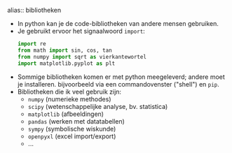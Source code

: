alias:: bibliotheken

- In python kan je de code-bibliotheken van andere mensen gebruiken.
- Je gebruikt ervoor het signaalwoord `import`:
  ```python
  import re
  from math import sin, cos, tan
  from numpy import sqrt as vierkantewortel
  import matplotlib.pyplot as plt
  ```
- Sommige bibliotheken komen er met python meegeleverd; andere moet je installeren. bijvoorbeeld via een commandovenster ("shell") en `pip`.
- Bibliotheken die ik veel gebruik zijn:
	- `numpy` (numerieke methodes)
	- `scipy` (wetenschappelijke analyse, bv. statistica)
	- `matplotlib` (afbeeldingen)
	- `pandas` (werken met datatabellen)
	- `sympy` (symbolische wiskunde)
	- `openpyxl` (excel import/export)
	- ...